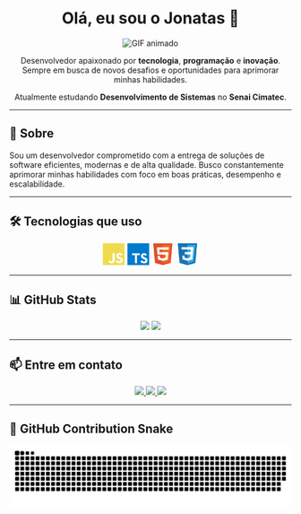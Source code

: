 <h1 align="center">Olá, eu sou o Jonatas 👋</h1>

<p align="center">
  <img src="https://media.giphy.com/media/jTNG3RF6EwbkpD4LZx/giphy.gif" width="100" alt="GIF animado" />
</p>

<p align="center">
  Desenvolvedor apaixonado por <strong>tecnologia</strong>, <strong>programação</strong> e <strong>inovação</strong>. <br/>
  Sempre em busca de novos desafios e oportunidades para aprimorar minhas habilidades.
</p>

<p align="center">
  Atualmente estudando <strong>Desenvolvimento de Sistemas</strong> no <strong>Senai Cimatec</strong>.
</p>

---

## 💼 Sobre

Sou um desenvolvedor comprometido com a entrega de soluções de software eficientes, modernas e de alta qualidade. Busco constantemente aprimorar minhas habilidades com foco em boas práticas, desempenho e escalabilidade.

---

## 🛠️ Tecnologias que uso

<p align="center">
  <img height="40" width="40" src="https://raw.githubusercontent.com/devicons/devicon/master/icons/javascript/javascript-plain.svg" alt="JavaScript"/>
  <img height="40" width="40" src="https://raw.githubusercontent.com/devicons/devicon/master/icons/typescript/typescript-plain.svg" alt="TypeScript"/>
  <img height="40" width="40" src="https://raw.githubusercontent.com/devicons/devicon/master/icons/html5/html5-original.svg" alt="HTML5"/>
  <img height="40" width="40" src="https://raw.githubusercontent.com/devicons/devicon/master/icons/css3/css3-original.svg" alt="CSS3"/>
</p>

---

## 📊 GitHub Stats

<p align="center">
  <img width="420" src="https://github-readme-stats.vercel.app/api?username=Jonatasgit23&show_icons=true&theme=merko&include_all_commits=true&count_private=true"/>
  <img width="420" src="https://github-readme-stats.vercel.app/api/top-langs/?username=Jonatasgit23&layout=compact&langs_count=10&theme=merko"/>
</p>

---

## 📫 Entre em contato

<p align="center">
  <a href="https://instagram.com/jona.tas879" target="_blank">
    <img src="https://img.shields.io/badge/-Instagram-%23E4405F?style=for-the-badge&logo=instagram&logoColor=white">
  </a>
  <a href="mailto:jonatas12072000@gmail.com">
    <img src="https://img.shields.io/badge/-Gmail-%23333?style=for-the-badge&logo=gmail&logoColor=white">
  </a>
  <a href="https://www.linkedin.com/in/jonatas-de-jesus-muniz-4683972b2/" target="_blank">
    <img src="https://img.shields.io/badge/-LinkedIn-%230077B5?style=for-the-badge&logo=linkedin&logoColor=white">
  </a>
</p>

---

## 🐍 GitHub Contribution Snake

<picture align="center">
  <source media="(prefers-color-scheme: dark)" srcset="https://raw.githubusercontent.com/mari4souza/mari4souza/output/github-contribution-grid-snake-dark.svg">
  <source media="(prefers-color-scheme: light)" srcset="https://raw.githubusercontent.com/mari4souza/mari4souza/output/github-contribution-grid-snake-dark.svg">
  <img align="center" alt="github contribution grid snake animation" src="https://raw.githubusercontent.com/mari4souza/mari4souza/output/github-contribution-grid-snake.svg">
</picture>
